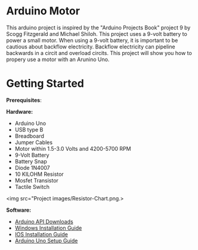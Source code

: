 # Arduino Motor

This arduino project is inspired by the "Arduino Projects Book" project 9 by Scogg Fitzgerald and Michael Shiloh. This project uses a 9-volt battery to power a small motor. When using a 9-volt battery, it is important to be cautious about backflow electricity. Backflow electricity can pipeline backwards in a circit and overload circits. This project will show you how to propery use a motor with an Arunino Uno.  

# Getting Started
  
  **Prerequisites**:
  
  **Hardware:**
  
  - Arduino Uno
  - USB type B
  - Breadboard
  - Jumper Cables
  - Motor within 1.5-3.0 Volts and 4200-5700 RPM
  - 9-Volt Battery
  - Battery Snap
  - Diode 1N4007
  - 10 KILOHM Resistor
  - Mosfet Transistor
  - Tactile Switch
  
<img src="Project images/Resistor-Chart.png.>

 **Software:**
 
 - [Arduino API Downloads](https://www.arduino.cc/en/main/software)
 - [Windows Installation Guide](https://www.arduino.cc/en/guide/windows)
 - [IOS Installation Guide](https://www.arduino.cc/en/guide/macOSX)
 - [Arduino Uno Setup Guide](https://www.arduino.cc/en/Guide/ArduinoUno)
